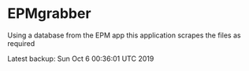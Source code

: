 # EPMgrabber
Using a database from the EPM app this application scrapes the files as required


Latest backup: Sun Oct 6 00:36:01 UTC 2019
